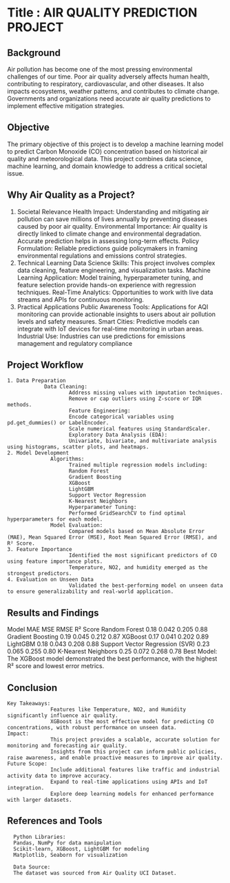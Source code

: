 # Title : AIR QUALITY PREDICTION PROJECT

## Background

Air pollution has become one of the most pressing environmental challenges of our time. Poor air quality adversely affects human health, contributing to respiratory, cardiovascular, and other diseases. It also impacts ecosystems, weather patterns, and contributes to climate change. Governments and organizations need accurate air quality predictions to implement effective mitigation strategies.


## Objective

The primary objective of this project is to develop a machine learning model to predict Carbon Monoxide (CO) concentration based on historical air quality and meteorological data. This project combines data science, machine learning, and domain knowledge to address a critical societal issue.

## Why Air Quality as a Project?

1. Societal Relevance
Health Impact: Understanding and mitigating air pollution can save millions of lives annually by preventing diseases caused by poor air quality.
Environmental Importance: Air quality is directly linked to climate change and environmental degradation. Accurate prediction helps in assessing long-term effects.
Policy Formulation: Reliable predictions guide policymakers in framing environmental regulations and emissions control strategies.
2. Technical Learning
Data Science Skills: This project involves complex data cleaning, feature engineering, and visualization tasks.
Machine Learning Application: Model training, hyperparameter tuning, and feature selection provide hands-on experience with regression techniques.
Real-Time Analytics: Opportunities to work with live data streams and APIs for continuous monitoring.
3. Practical Applications
Public Awareness Tools: Applications for AQI monitoring can provide actionable insights to users about air pollution levels and safety measures.
Smart Cities: Predictive models can integrate with IoT devices for real-time monitoring in urban areas.
Industrial Use: Industries can use predictions for emissions management and regulatory compliance

## Project Workflow

    1. Data Preparation
                Data Cleaning:
                        Address missing values with imputation techniques.
                        Remove or cap outliers using Z-score or IQR methods.
                        Feature Engineering:
                        Encode categorical variables using pd.get_dummies() or LabelEncoder.
                        Scale numerical features using StandardScaler.
                        Exploratory Data Analysis (EDA):
                        Univariate, bivariate, and multivariate analysis using histograms, scatter plots, and heatmaps.
    2. Model Development
                  Algorithms:
                        Trained multiple regression models including:
                        Random Forest
                        Gradient Boosting
                        XGBoost
                        LightGBM
                        Support Vector Regression
                        K-Nearest Neighbors
                        Hyperparameter Tuning:
                        Performed GridSearchCV to find optimal hyperparameters for each model.
                  Model Evaluation:
                        Compared models based on Mean Absolute Error (MAE), Mean Squared Error (MSE), Root Mean Squared Error (RMSE), and R² Score.
    3. Feature Importance
                        Identified the most significant predictors of CO using feature importance plots.
                        Temperature, NO2, and humidity emerged as the strongest predictors.
    4. Evaluation on Unseen Data
                        Validated the best-performing model on unseen data to ensure generalizability and real-world application.

## Results and Findings

Model	MAE	MSE	RMSE	R² Score
Random Forest	0.18	0.042	0.205	0.88
Gradient Boosting	0.19	0.045	0.212	0.87
XGBoost	0.17	0.041	0.202	0.89
LightGBM	0.18	0.043	0.208	0.88
Support Vector Regression (SVR)	0.23	0.065	0.255	0.80
K-Nearest Neighbors	0.25	0.072	0.268	0.78
Best Model: The XGBoost model demonstrated the best performance, with the highest R² score and lowest error metrics.

## Conclusion

    Key Takeaways:
                  Features like Temperature, NO2, and Humidity significantly influence air quality.
                  XGBoost is the most effective model for predicting CO concentrations, with robust performance on unseen data.
    Impact:
                  This project provides a scalable, accurate solution for monitoring and forecasting air quality.
                  Insights from this project can inform public policies, raise awareness, and enable proactive measures to improve air quality.
    Future Scope:
                  Include additional features like traffic and industrial activity data to improve accuracy.
                  Expand to real-time applications using APIs and IoT integration.
                  Explore deep learning models for enhanced performance with larger datasets.

## References and Tools

      Python Libraries:
      Pandas, NumPy for data manipulation
      Scikit-learn, XGBoost, LightGBM for modeling
      Matplotlib, Seaborn for visualization
      
      Data Source:
      The dataset was sourced from Air Quality UCI Dataset.



